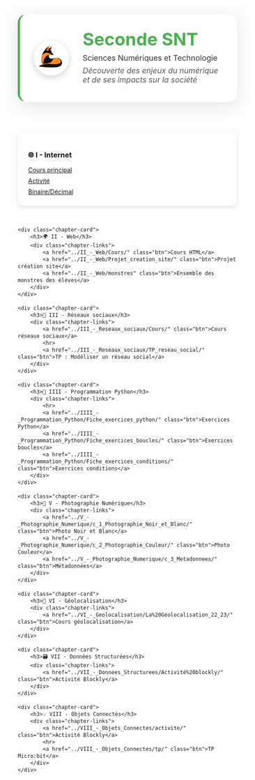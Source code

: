 <style>
/* Bandeau de niveau */
.level-header {
  background: rgba(255, 255, 255, 0.95);
  backdrop-filter: blur(10px);
  padding: 2rem;
  margin: 2rem 0;
  border-radius: 20px;
  box-shadow: 0 8px 32px rgba(0, 0, 0, 0.1);
  border: 1px solid rgba(255, 255, 255, 0.2);
  border-left: 5px solid #4CAF50;
}

.level-header-content {
  display: flex;
  align-items: center;
  gap: 2rem;
}

.level-logo {
  width: 80px;
  height: 80px;
  border-radius: 50%;
  object-fit: cover;
  box-shadow: 0 4px 16px rgba(0, 0, 0, 0.2);
}

.level-header h1 {
  margin: 0;
  font-size: 2.5rem;
  font-weight: 700;
  color: #4CAF50;
}

.level-header p {
  margin: 0.5rem 0;
  color: #333;
  font-size: 1.1rem;
}

.level-description {
  font-style: italic;
  color: #555 !important;
}

@media (max-width: 768px) {
  .level-header-content {
    flex-direction: column;
    text-align: center;
    gap: 1rem;
  }
  
  .level-header h1 {
    font-size: 2rem;
  }
  
  .level-logo {
    width: 60px;
    height: 60px;
  }
}

/* Styles existants */
.chapter-cards {
    display: grid;
    grid-template-columns: repeat(auto-fit, minmax(300px, 1fr));
    gap: 2rem;
    padding: 2rem 0;
}

.chapter-card {
    background: var(--md-default-bg-color);
    border-radius: 12px;
    padding: 1.5rem;
    box-shadow: 0 4px 6px rgba(0, 0, 0, 0.1);
    transition: transform 0.3s ease;
}

.chapter-card:hover {
    transform: translateY(-5px);
    box-shadow: 0 0 15px rgba(255, 198, 55, 0.8);
}

.chapter-links {
    display: flex;
    flex-direction: column;
    gap: 0.5rem;
    margin-top: 1rem;
}
</style>

<!-- Bandeau de niveau -->
<div class="level-header">
  <div class="level-header-content">
    <img src="../../images/fox_seconde.png" alt="Seconde" class="level-logo" />
    <div>
      <h1>Seconde SNT</h1>
      <p>Sciences Numériques et Technologie</p>
      <p class="level-description">
        Découverte des enjeux du numérique et de ses impacts sur la société
      </p>
    </div>
  </div>
</div>

<section class="chapter-cards">
    <div class="chapter-card">
        <h3>🌐 I - Internet</h3>
        <div class="chapter-links">
            <a href="../I_-_Internet/Cours/" class="btn">Cours principal</a>
            <a href="../I_-_Internet/Activite/" class="btn">Activité</a>
            <a href="../I_-_Internet/Binaire_Décimal/" class="btn">Binaire/Décimal</a>
        </div>
    </div>

    <div class="chapter-card">
        <h3>🌍 II - Web</h3>
        <div class="chapter-links">
            <a href="../II_-_Web/Cours/" class="btn">Cours HTML</a>
            <a href="../II_-_Web/Projet_creation_site/" class="btn">Projet création site</a>
            <a href="../II_-_Web/monstres" class="btn">Ensemble des monstres des élèves</a>
        </div>
    </div>

    <div class="chapter-card">
        <h3>📱 III - Réseaux sociaux</h3>
        <div class="chapter-links">
            <a href="../III_-_Reseaux_sociaux/Cours/" class="btn">Cours réseaux sociaux</a>
            <hr>
            <a href="../III_-_Reseaux_sociaux/TP_reseau_social/" class="btn">TP : Modéliser un réseau social</a>
        </div>
    </div>

    <div class="chapter-card">
        <h3>🐍 IIII - Programmation Python</h3>
        <div class="chapter-links">
            <hr>
            <a href="../IIII_-_Programmation_Python/Fiche_exercices_python/" class="btn">Exercices Python</a>
            <a href="../IIII_-_Programmation_Python/Fiche_exercices_boucles/" class="btn">Exercices boucles</a>
            <a href="../IIII_-_Programmation_Python/Fiche_exercices_conditions/" class="btn">Exercices conditions</a>
        </div>
    </div>

    <div class="chapter-card">
        <h3>📸 V - Photographie Numérique</h3>
        <div class="chapter-links">
            <a href="../V_-_Photographie_Numerique/c_1_Photographie_Noir_et_Blanc/" class="btn">Photo Noir et Blanc</a>
            <a href="../V_-_Photographie_Numerique/c_2_Photographie_Couleur/" class="btn">Photo Couleur</a>
            <a href="../V_-_Photographie_Numerique/c_3_Metadonnees/" class="btn">Métadonnées</a>
        </div>
    </div>

    <div class="chapter-card">
        <h3>📍 VI - Géolocalisation</h3>
        <div class="chapter-links">
            <a href="../VI_-_Geolocalisation/La%20Géolocalisation_22_23/" class="btn">Cours géolocalisation</a>
        </div>
    </div>

    <div class="chapter-card">
        <h3>🗃️ VII - Données Structurées</h3>
        <div class="chapter-links">
            <a href="../VII_-_Donnees_Structurees/Activité%20blockly/" class="btn">Activité Blockly</a>
        </div>
    </div>

    <div class="chapter-card">
        <h3>💡 VIII - Objets Connectés</h3>
        <div class="chapter-links">
            <a href="../VIII_-_Objets_Connectes/activite/" class="btn">Activité Blockly</a>
            <hr>
            <a href="../VIII_-_Objets_Connectes/tp/" class="btn">TP Micro:bit</a>
        </div>
    </div>
</section>


